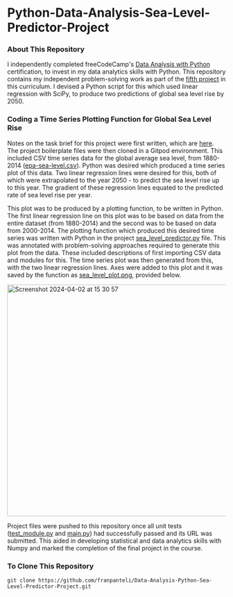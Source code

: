 # Python-Data-Analysis-Sea-Level-Predictor-Project
### About This Repository
I independently completed freeCodeCamp's [Data Analysis with Python](https://www.freecodecamp.org/learn/data-analysis-with-python#data-analysis-with-python-course) certification, to invest in my data analytics skills with Python. This repository contains my independent problem-solving work as part of the [fifth project](https://www.freecodecamp.org/learn/data-analysis-with-python/data-analysis-with-python-projects/sea-level-predictor) in this curriculum. I devised a Python script for this which used linear regression with SciPy, to produce two predictions of global sea level rise by 2050.

### Coding a Time Series Plotting Function for Global Sea Level Rise
Notes on the task brief for this project were first written, which are [here](https://github.com/franpanteli/Data-Analysis-Python-Sea-Level-Predictor-Project/blob/main/1%20project-task-notes.txt). The project boilerplate files were then cloned in a Gitpod environment. This included CSV time series data for the global average sea level, from 1880-2014 ([epa-sea-level.csv](https://github.com/franpanteli/Data-Analysis-Python-Sea-Level-Predictor-Project/blob/main/epa-sea-level.csv)). Python was desired which produced a time series plot of this data. Two linear regression lines were desired for this, both of which were extrapolated to the year 2050 - to predict the sea level rise up to this year. The gradient of these regression lines equated to the predicted rate of sea level rise per year. 

This plot was to be produced by a plotting function, to be written in Python. The first linear regression line on this plot was to be based on data from the entire dataset (from 1880-2014) and the second was to be based on data from 2000-2014. The plotting function which produced this desired time series was written with Python in the project [sea_level_predictor.py](https://github.com/franpanteli/Data-Analysis-Python-Sea-Level-Predictor-Project/blob/main/sea_level_predictor.py) file. This was annotated with problem-solving approaches required to generate this plot from the data. These included descriptions of first importing CSV data and modules for this. The time series plot was then generated from this, with the two linear regression lines. Axes were added to this plot and it was saved by the function as [sea_level_plot.png](https://github.com/franpanteli/Data-Analysis-Python-Sea-Level-Predictor-Project/blob/main/sea_level_plot.png), provided below. 

<img width="533" alt="Screenshot 2024-04-02 at 15 30 57" src="https://github.com/franpanteli/Data-Analysis-Python-Sea-Level-Predictor-Project/assets/131474705/6ea2168c-aa73-4b92-bb4f-ba4d987c3c74">

Project files were pushed to this repository once all unit tests ([test_module.py](https://github.com/franpanteli/Data-Analysis-Python-Sea-Level-Predictor-Project/blob/main/test_module.py) and [main.py](https://github.com/franpanteli/Data-Analysis-Python-Sea-Level-Predictor-Project/blob/main/main.py)) had successfully passed and its URL was submitted. This aided in developing statistical and data analytics skills with Numpy and marked the completion of the final project in the course. 

### To Clone This Repository
```
git clone https://github.com/franpanteli/Data-Analysis-Python-Sea-Level-Predictor-Project.git
```
